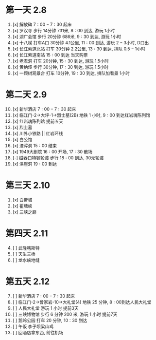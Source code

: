 # 第一天 $2.8$

1. [x] 解放碑  $7:00-7:30$ 起床
2. [x] 罗汉寺  步行 $14$分钟 $731$米, $8:00$ 到达, 游玩 $1$小时
3. [x] 湖广会馆  步行 $20$分钟 $686$米, $9:30$ 到达, 游玩 $1$小时
4. [x] 十八梯  打车A口 $30$分钟 $4.1$公里, $11:00$ 到达, 游玩 $2-3$小时, D口出
5. [x] 长江索道北站 打车 $30$分钟 $2.2$公里, $13:30$ 到达, 排队 $0.5-1$小时
6. [x] 长江索道南站 $15:00$ 到达 当天购票
7. [x] 老君洞 打车 $20$分钟, $15:30$ 到达, 游玩 $1.5$小时
8. [x] 黄桷垭 步行 $30$分钟, $17:30$ 到达, 游玩 $1.5$小时
9. [x] 一颗树观景台 打车 $10$分钟, $19:30$ 到达, 排队加看景 $1$小时

# 第二天 $2.9$

10. [x] 新华酒店  $7:00-7:30$ 起床
11. [x] 临江门-2->大坪-1->烈士墓(2B) 地铁 $1$ 小时, $9:00$ 到达红岩魂陈列馆
12. [x] 红岩魂陈列馆 提前五天
13. [x] 烈士墓
14. [x] 川外小铁路 || 红岩环线
15. [x] 白公馆
16. [x] 渣滓洞 $15:00$ 结束
17. [x] 1949大剧院 $16:00$ 开场, $17:30$ 散场
18. [-] 磁器口特钢轮渡 步行 $18:00$ 到达, 30元轮渡
19. [x] 洪崖洞 $19:00$ 到达

# 第三天 $2.10$

1. [x] 白帝城 
2. [x] 瞿塘峡
3. [x] 三峡之巅

# 第四天 $2.11$

4. [ ] 武隆喀斯特
5. [ ] 天生三桥
6. [ ] 龙水峡地缝

# 第五天 $2.12$

7. [ ] 新华酒店 $7:00-7:30$ 起床
8. [ ] 临江门-2->曾家岩-10->大礼堂(4) 地铁 $25$ 分钟, $8:00$到达人民大礼堂
9. [ ] 人民大礼堂 游玩 $1$ 小时 提前3天
10. [ ] 三峡博物馆 步行 $6$ 分钟 $200$ 米, 游玩 $1$ 小时 提前7天
11. [ ] 鹅岭公园 打车 $20$ 分钟, $10:30$ 到达
12. [ ] 午饭 李子坝梁山鸡
13. [ ] 回酒店拿东西, 前往机场